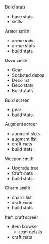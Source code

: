 Build stats
- base stats
- skills

Armor smith
- armor sets
- armor stats
- build stats


Deco smith
- Gear
- Socketed decos
- Deco list
- Deco stats
- Build stats

Build screen
- gear
- build stats

Augment screen
- augment slots
- augment list
- craft mats
- build stats

Weapon smith
- Upgrade tree
- Craft mats
- build stats

Charm smith
- charm list
- craft mats
- build stats

Item craft screen
- item browser
    - item details
- craft mats
